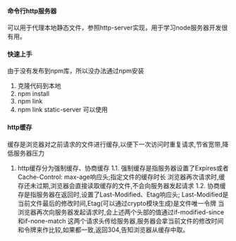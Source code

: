 #### 命令行http服务器
可以用于代理本地静态文件，参照http-server实现，用于学习node服务器开发很有用。


#### 快速上手
由于没有发布到npm库，所以没办法通过npm安装
1. 克隆代码到本地
2. npm install
3. npm link
4. npm link static-server 可以使用


#### http缓存
缓存是浏览器对之前请求的文件进行缓存,以便下一次访问时重复请求,节省宽带,降低服务器压力

1. http缓存分为强制缓存、协商缓存
    1.1. 强制缓存是指服务器设置了Expires或者Cache-Control: max-age响应头;指定文件的缓存时长
        浏览器再次请求时,缓存还未过期,浏览器会直接读取缓存的文件,不会向服务器发起请求
    1.2. 协商缓存是指服务器在返回时,设置了Last-Modified、Etag响应头;
         Last-Modified是当前文件最后的修改时间,Etag(可以通过crypto模块生成)是文件唯一令牌
         当浏览器再次向服务器发起请求时,会上述两个头部的值通过if-modified-since和if-none-match
         这两个请求头传给服务器,服务器会拿当前文件的修改时间和令牌来作比较,如果都一致,返回304,告知浏览器从缓存中取。
